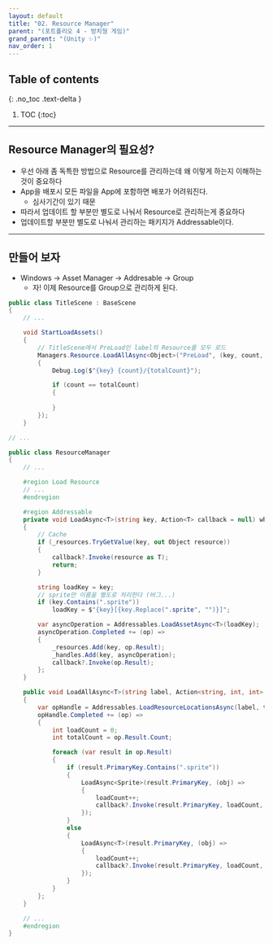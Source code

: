 ```yaml
---
layout: default
title: "02. Resource Manager"
parent: "(포트폴리오 4 - 방치형 게임)"
grand_parent: "(Unity ✨)"
nav_order: 1
---
```


## Table of contents
{: .no_toc .text-delta }

1. TOC
{:toc}

---

## Resource Manager의 필요성?

* 우선 아래 좀 독특한 방법으로 Resource를 관리하는데 왜 이렇게 하는지 이해하는 것이 중요하다
* App을 배포시 모든 파일을 App에 포함하면 배포가 어려워진다.
    * 심사기간이 있기 때문
* 따라서 업데이트 할 부분만 별도로 나눠서 Resource로 관리하는게 중요하다
* 업데이트할 부분만 별도로 나눠서 관리하는 패키지가 Addressable이다.

---

## 만들어 보자

* Windows -> Asset Manager -> Addresable -> Group
    * 자! 이제 Resource를 Group으로 관리하게 된다.

```csharp
public class TitleScene : BaseScene
{
	// ...

	void StartLoadAssets()
    {
        // TitleScene에서 PreLoad인 label의 Resource를 모두 로드
        Managers.Resource.LoadAllAsync<Object>("PreLoad", (key, count, totalCount) =>
        {
			Debug.Log($"{key} {count}/{totalCount}");

			if (count == totalCount)
			{
				
			}
		});
    }

// ...
```

```csharp
public class ResourceManager
{
    // ...

	#region Load Resource
	// ...
	#endregion

	#region Addressable
	private void LoadAsync<T>(string key, Action<T> callback = null) where T : UnityEngine.Object
	{
		// Cache
		if (_resources.TryGetValue(key, out Object resource))
		{
			callback?.Invoke(resource as T);
			return;
		}

		string loadKey = key;
        // sprite만 이름을 별도로 처리한다 (버그...)
		if (key.Contains(".sprite"))
			loadKey = $"{key}[{key.Replace(".sprite", "")}]";

		var asyncOperation = Addressables.LoadAssetAsync<T>(loadKey);
		asyncOperation.Completed += (op) =>
		{
			_resources.Add(key, op.Result);
			_handles.Add(key, asyncOperation);
			callback?.Invoke(op.Result);
		};
	}

	public void LoadAllAsync<T>(string label, Action<string, int, int> callback) where T : UnityEngine.Object
	{
		var opHandle = Addressables.LoadResourceLocationsAsync(label, typeof(T));
		opHandle.Completed += (op) =>
		{
			int loadCount = 0;
			int totalCount = op.Result.Count;

			foreach (var result in op.Result)
			{
				if (result.PrimaryKey.Contains(".sprite"))
				{
					LoadAsync<Sprite>(result.PrimaryKey, (obj) =>
					{
						loadCount++;
						callback?.Invoke(result.PrimaryKey, loadCount, totalCount);
					});
				}
				else
				{
					LoadAsync<T>(result.PrimaryKey, (obj) =>
					{
						loadCount++;
						callback?.Invoke(result.PrimaryKey, loadCount, totalCount);
					});
				}
			}
		};
	}

	// ...
	#endregion
}
```

